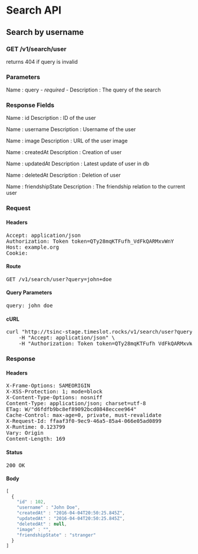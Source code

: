 # Search API

## Search by username

### GET /v1/search/user

returns 404 if query is invalid



### Parameters

Name : query *- required -*
Description : The query of the search


### Response Fields

Name : id
Description : ID of the user

Name : username
Description : Username of the user

Name : image
Description : URL of the user image

Name : createdAt
Description : Creation of user

Name : updatedAt
Description : Latest update of user in db

Name : deletedAt
Description : Deletion of user

Name : friendshipState
Description : The friendship relation to the current user

### Request

#### Headers

<pre>Accept: application/json
Authorization: Token token=QTy28mqKTFufh_VdFkQARMxvWnY
Host: example.org
Cookie: </pre>

#### Route

<pre>GET /v1/search/user?query=john+doe</pre>

#### Query Parameters

<pre>query: john doe</pre>

#### cURL

<pre class="request">curl &quot;http://tsinc-stage.timeslot.rocks/v1/search/user?query=john+doe&quot; -X GET \
	-H &quot;Accept: application/json&quot; \
	-H &quot;Authorization: Token token=QTy28mqKTFufh_VdFkQARMxvWnY&quot;</pre>

### Response

#### Headers

<pre>X-Frame-Options: SAMEORIGIN
X-XSS-Protection: 1; mode=block
X-Content-Type-Options: nosniff
Content-Type: application/json; charset=utf-8
ETag: W/&quot;d6fdfb9bc8ef89092bcd0848eccee964&quot;
Cache-Control: max-age=0, private, must-revalidate
X-Request-Id: ffaaf3f0-9ec9-46a5-85a4-066e05ad0899
X-Runtime: 0.123799
Vary: Origin
Content-Length: 169</pre>

#### Status

<pre>200 OK</pre>

#### Body

```javascript
[
  {
    "id" : 102,
    "username" : "John Doe",
    "createdAt" : "2016-04-04T20:50:25.845Z",
    "updatedAt" : "2016-04-04T20:50:25.845Z",
    "deletedAt" : null,
    "image" : "",
    "friendshipState" : "stranger"
  }
]
```
